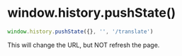 # window.history.pushState()

```js
window.history.pushState({}, '', '/translate')
```

This will change the URL, but NOT refresh the page. 